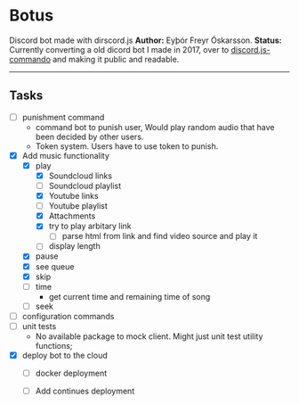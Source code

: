 # Botus
Discord bot made with dirscord.js
**Author:** Eyþór Freyr Óskarsson.
**Status:** Currently converting a old dicord bot I made in 2017, over to [discord.js-commando](https://discord.js.org/#/docs/commando/master/general/welcome) and making it public and readable.

----------

## Tasks
- [ ] punishment command
  - command bot to punish user, Would play random audio that have been decided by other users.
  - Token system. Users have to use token to punish.
- [x] Add music functionality
  - [x] play
    - [x] Soundcloud links
    - [ ] Soundcloud playlist
    - [x] Youtube links
    - [ ] Youtube playlist
    - [x] Attachments
    - [x] try to play arbitary link 
      - [ ] parse html from link and find video source and play it
    - [ ] display length
  - [x] pause
  - [x] see queue
  - [x] skip
  - [ ] time
    - get current time and remaining time of song
  - [ ] seek
- [ ] configuration commands
- [ ] unit tests
  - No available package to mock client. Might just unit test utility functions;
- [x] deploy bot to the cloud
  - [ ] docker deployment
  - [ ] Add continues deployment

